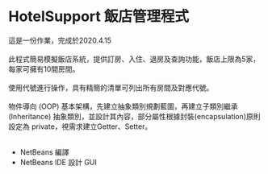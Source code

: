 # HotelSupport 飯店管理程式
這是一份作業，完成於2020.4.15 <br /><br />
此程式簡易模擬飯店系統，提供訂房、入住、退房及查詢功能，飯店上限為5家，每家可擁有10間房間。<br /><br />
使用代號進行操作，具有精簡的清單可列出所有房間及對應代號。<br /><br />
物件導向 (OOP) 基本架構，先建立抽象類別規劃藍圖，再建立子類別繼承 (Inheritance) 抽象類別，並設計其內容，部分屬性根據封裝(encapsulation)原則設定為
private，視需求建立Getter、Setter。<br /><br />
* NetBeans 編譯
* NetBeans IDE 設計 GUI
